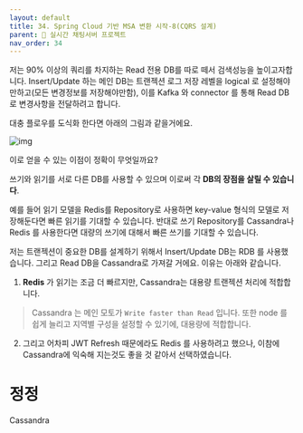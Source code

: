 ```yaml
---
layout: default
title: 34. Spring Cloud 기반 MSA 변환 시작-8(CQRS 설계)
parent: 📌 실시간 채팅서버 프로젝트
nav_order: 34
---
```


저는 90% 이상의 쿼리를 차지하는 Read 전용 DB를 따로 떼서 검색성능을 높이고자합니다. Insert/Update 하는 메인 DB는 트랜젝션 로그 저장 레벨을 logical 로 설정해야만하고(모든 변경정보를 저장해야만함), 이를 Kafka 와 connector 를 통해 Read DB 로 변경사항을 전달하려고 합니다. 

대충 플로우를 도식화 한다면 아래의 그림과 같을거에요.

![img](../../../assets/img/msa/111.svg)

이로 얻을 수 있는 이점이 정확이 무엇일까요?

쓰기와 읽기를 서로 다른 DB를 사용할 수 있으며 이로써 각 **DB의 장점을 살릴 수 있습니다**. 

예를 들어 읽기 모델을 Redis를 Repository로 사용하면 key-value 형식의 모델로 저장해둔다면 빠른 읽기를 기대할 수 있습니다. 반대로 쓰기 Repository를 Cassandra나 Redis 를 사용한다면 대량의 쓰기에 대해서 빠른 쓰기를 기대할 수 있습니다.

저는 트랜젝션이 중요한 DB를 설계하기 위해서 Insert/Update DB는 RDB 를 사용했습니다. 그리고 Read DB을 Cassandra로 가져갈 거에요. 이유는 아래와 같습니다.

1. **Redis** 가 읽기는 조금 더 빠르지만, Cassandra는 대용량 트랜젝션 처리에 적합합니다.
> Cassandra 는 메인 모토가 `Write faster than Read` 입니다. 또한 node 를 쉽게 늘리고 지역별 구성을 설정할 수 있기에, 대용량에 적합합니다.

2. 그리고 어차피 JWT Refresh 때문에라도 Redis 를 사용하려고 했으나, 이참에 Cassandra에 익숙해 지는것도 좋을 것 같아서 선택하였습니다.


# 정정

Cassandra
